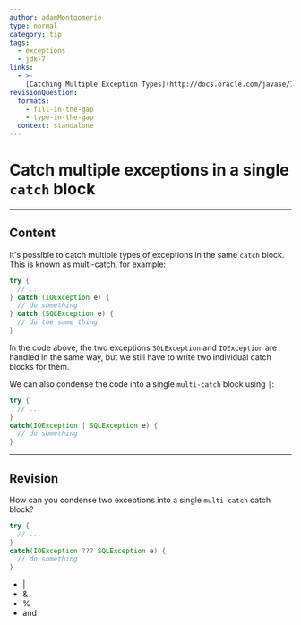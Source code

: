 ```yaml
---
author: adamMontgomerie
type: normal
category: tip
tags:
  - exceptions
  - jdk-7
links:
  - >-
    [Catching Multiple Exception Types](http://docs.oracle.com/javase/7/docs/technotes/guides/language/catch-multiple.html){website}
revisionQuestion:
  formats:
    - fill-in-the-gap
    - type-in-the-gap
  context: standalone
---
```


# Catch multiple exceptions in a single `catch` block


---

## Content

It's possible to catch multiple types of exceptions in the same `catch` block. This is known as multi-catch, for example:

```java
try {
  // ...
} catch (IOException e) {
  // do something
} catch (SQLException e) {
  // do the same thing
}
```

In the code above, the two exceptions `SQLException` and `IOException` are handled in the same way, but we still have to write two individual catch blocks for them.

We can also condense the code into a single `multi-catch` block using `|`:

```java
try {
  // ...
}
catch(IOException | SQLException e) {
  // do something
}
```
---

## Revision

How can you condense two exceptions into a single `multi-catch` catch block?
```java
try {
  // ...
}
catch(IOException ??? SQLException e) {
  // do something
}
```

- |
- &
- %
- and